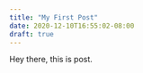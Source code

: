 ```yaml
---
title: "My First Post"
date: 2020-12-10T16:55:02-08:00
draft: true
---
```


Hey there, this is post. 
